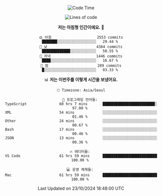 <div align="center">

<br />

 <!--START_SECTION:waka-->
![Code Time](http://img.shields.io/badge/Code%20Time-3%2C429%20hrs%208%20mins-blue)

![Lines of code](https://img.shields.io/badge/%EC%A0%80%EB%8A%94%20%EC%97%AC%ED%83%9C%EA%B9%8C%EC%A7%80%20-4.4%20million%20%EC%A4%84%EC%9D%98%20%EC%BD%94%EB%93%9C%EB%A5%BC%20%EC%9E%91%EC%84%B1%ED%96%88%EC%96%B4%EC%9A%94.-blue)

**저는 아침형 인간이에요. 🐤** 

```text
🌞 아침                     2553 commits        ███████░░░░░░░░░░░░░░░░░░   29.44 % 
🌆 낮　                     4384 commits        █████████████░░░░░░░░░░░░   50.55 % 
🌃 저녁                     1446 commits        ████░░░░░░░░░░░░░░░░░░░░░   16.67 % 
🌙 밤　                     289 commits         █░░░░░░░░░░░░░░░░░░░░░░░░   03.33 % 
```


📊 **저는 이번주를 이렇게 시간을 보냈어요.** 

```text
🕑︎ Timezone: Asia/Seoul

💬 프로그래밍 언어들: 
TypeScript               60 hrs 7 mins       ████████████████████████░   97.00 % 
XML                      54 mins             ░░░░░░░░░░░░░░░░░░░░░░░░░   01.46 % 
Other                    24 mins             ░░░░░░░░░░░░░░░░░░░░░░░░░   00.67 % 
Bash                     17 mins             ░░░░░░░░░░░░░░░░░░░░░░░░░   00.46 % 
JSON                     13 mins             ░░░░░░░░░░░░░░░░░░░░░░░░░   00.36 % 

🔥 에디터들: 
VS Code                  61 hrs 59 mins      █████████████████████████   100.00 % 

💻 운영 체제들: 
Mac                      61 hrs 59 mins      █████████████████████████   100.00 % 
```


 Last Updated on 23/10/2024 18:48:00 UTC
<!--END_SECTION:waka-->

</div>
